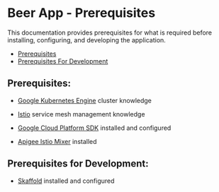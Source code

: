 # Beer App - Prerequisites
This documentation provides prerequisites for what is required before installing, configuring, and developing the application.

* [Prerequisites](#prerequisites)
* [Prerequisites For Development](#prerequisites_for_development)


## <a name="prerequisites"></a>Prerequisites:
* [Google Kubernetes Engine](https://cloud.google.com/kubernetes-engine/) cluster knowledge
* [Istio](https://istio.io/) service mesh management knowledge

* [Google Cloud Platform SDK](https://cloud.google.com/sdk/) installed and configured
* [Apigee Istio Mixer](https://github.com/apigee/istio-mixer-adapter) installed


## <a name="prerequisites_for_development"></a>Prerequisites for Development:
 * [Skaffold](https://github.com/GoogleContainerTools/skaffold) installed and configured
